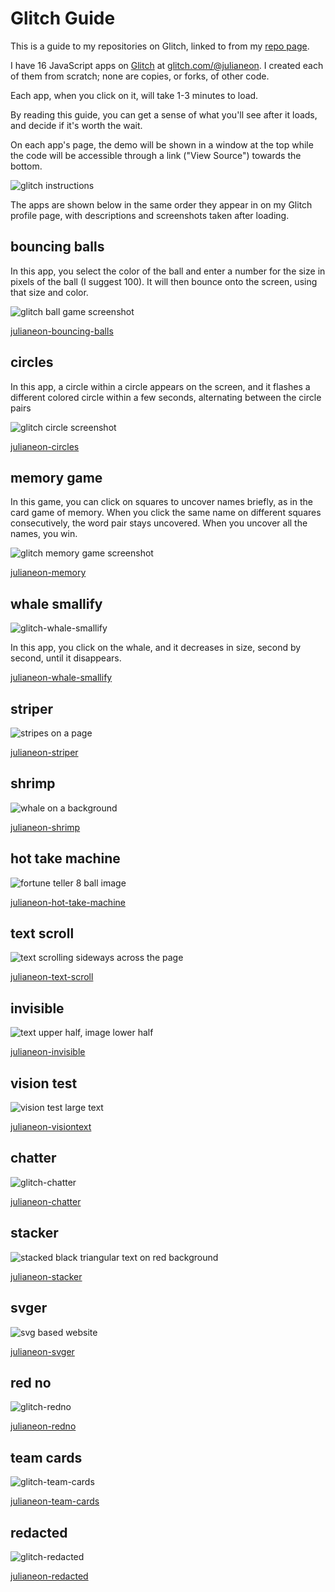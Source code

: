 # Glitch Guide

This is a guide to my repositories on Glitch, linked to from my [repo page](./repo_guide.md). 

I have 16 JavaScript apps on [Glitch](https://glitch.com) at [glitch.com/@julianeon](https://glitch.com/@julianeon).  I created each of them from scratch; none are copies, or forks, of other code.

Each app, when you click on it, will take 1-3 minutes to load. 

By reading this guide, you can get a sense of what you'll see after it loads, and decide if it's worth the wait.

On each app's page, the demo will be shown in a window at the top while the code will be accessible through a link ("View Source") towards the bottom.

![glitch instructions](./glitch_instructions.png)


The apps are shown below in the same order they appear in on my Glitch profile page, with descriptions and screenshots taken after loading.

## bouncing balls 

In this app, you select the color of the ball and enter a number for the size in pixels of the ball (I suggest 100). It will then bounce onto the screen, using that size and color.

![glitch ball game screenshot](./glitch_bouncing_balls.png)

[julianeon-bouncing-balls](https://glitch.com/~julianeon-bouncing-balls)

## circles

In this app, a circle within a circle appears on the screen, and it flashes a different colored circle within a few seconds, alternating between the circle pairs

![glitch circle screenshot](./glitch_circles.png)

[julianeon-circles](https://glitch.com/~julianeon-circles)

## memory game

In this game, you can click on squares to uncover names briefly, as in the card game of memory. When you click the same name on different squares consecutively, the word pair stays uncovered. When you uncover all the names, you win.

![glitch memory game screenshot](./glitch_memory.png)

[julianeon-memory](https://glitch.com/~julianeon-memory)

## whale smallify

![glitch-whale-smallify](./glitch_whale_smallify.png)

In this app, you click on the whale, and it decreases in size, second by second, until it disappears.

[julianeon-whale-smallify](https://glitch.com/~julianeon-whale-smallify)

## striper

![stripes on a page](./glitch_striper.png)

[julianeon-striper](https://glitch.com/~julianeon-striper)

## shrimp

![whale on a background](./glitch_shrimp.png)

[julianeon-shrimp](https://glitch.com/~julianeon-shrimp)


## hot take machine

![fortune teller 8 ball image](./glitch_hot_take.png)

[julianeon-hot-take-machine](https://glitch.com/~julianeon-hot-take-machine)

## text scroll

![text scrolling sideways across the page](./glitch_text_scroll.png)

[julianeon-text-scroll](https://glitch.com/~julianeon-text-scroll)

## invisible

![text upper half, image lower half](./glitch_invisible.png)

[julianeon-invisible](https://glitch.com/~julianeon-invisible)

## vision test

![vision test large text](./glitch_vision.png)

[julianeon-visiontext](https://glitch.com/~julianeon-visiontest)

## chatter

![glitch-chatter](./glitch_chatter.png)

[julianeon-chatter](https://glitch.com/~julianeon-chatter)

## stacker

![stacked black triangular text on red background](./glitch_stacker.png)

[julianeon-stacker](https://glitch.com/~julianeon-stacker)

## svger

![svg based website](./glitch_svger.png)

[julianeon-svger](https://glitch.com/~julianeon-svger)

## red no

![glitch-redno](./glitch_redno.png)

[julianeon-redno](https://glitch.com/~julianeon-redno)

## team cards

![glitch-team-cards](./glitch_team_cards.png)

[julianeon-team-cards](https://glitch.com/~julianeon-team-cards)

## redacted

![glitch-redacted](./glitch_redacted.png)

[julianeon-redacted](https://glitch.com/~julianeon-redacted)


